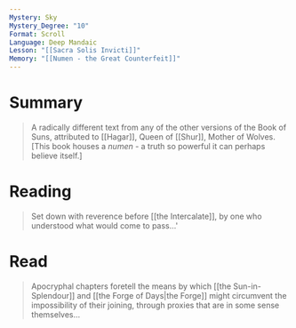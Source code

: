 ```yaml
---
Mystery: Sky
Mystery_Degree: "10"
Format: Scroll
Language: Deep Mandaic
Lesson: "[[Sacra Solis Invicti]]"
Memory: "[[Numen - the Great Counterfeit]]"
---
```

# Summary
> A radically different text from any of the other versions of the Book of Suns, attributed to [[Hagar]], Queen of [[Shur]], Mother of Wolves. \[This book houses a <i>numen</i> - a truth so powerful it can perhaps believe itself.]
# Reading
> Set down with reverence before [[the Intercalate]], by one who understood what would come to pass…'
# Read
> Apocryphal chapters foretell the means by which [[the Sun-in-Splendour]] and [[the Forge of Days|the Forge]] might circumvent the impossibility of their joining, through proxies that are in some sense themselves…